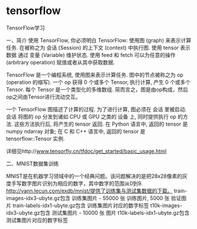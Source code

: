 # tensorflow
TensorFlow学习

一、简介
使用 TensorFlow, 你必须明白 TensorFlow:
  使用图 (graph) 来表示计算任务.
  在被称之为 会话 (Session) 的上下文 (context) 中执行图.
  使用 tensor 表示数据
  通过 变量 (Variable) 维护状态.
  使用 feed 和 fetch 可以为任意的操作(arbitrary operation) 赋值或者从其中获取数据.
  
TensorFlow 是一个编程系统, 使用图来表示计算任务. 图中的节点被称之为 op (operation 的缩写). 一个 op 获得 0 个或多个 Tensor, 执行计算, 产生 0 个或多个 Tensor. 每个 Tensor 是一个类型化的多维数组. 简而言之，图是由op构成，然后op之间由Tensor进行流动交互。

一个 TensorFlow 图描述了计算的过程. 为了进行计算, 图必须在 会话 里被启动. 会话 将图的 op 分发到诸如 CPU 或 GPU 之类的 设备 上, 同时提供执行 op 的方法. 这些方法执行后, 将产生的 tensor 返回. 在 Python 语言中, 返回的 tensor 是 numpy ndarray 对象; 在 C 和 C++ 语言中, 返回的 tensor 是 tensorflow::Tensor 实例.

详细见http://www.tensorfly.cn/tfdoc/get_started/basic_usage.html 

二、MNIST数据集训练

MNIST是在机器学习领域中的一个经典问题。该问题解决的是把28x28像素的灰度手写数字图片识别为相应的数字，其中数字的范围从0到9.
http://yann.lecun.com/exdb/mnist/提供了训练集与测试集数据的下载。
train-images-idx3-ubyte.gz包含 训练集图片 - 55000 张 训练图片, 5000 张 验证图片
train-labels-idx1-ubyte.gz包含 训练集图片对应的数字标签
t10k-images-idx3-ubyte.gz包含  测试集图片 - 10000 张 图片
t10k-labels-idx1-ubyte.gz包含  测试集图片对应的数字标签



